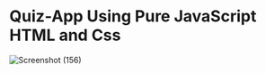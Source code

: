 # Quiz-App Using Pure JavaScript HTML and Css
![Screenshot (156)](https://github.com/bishal1289/Quiz-App/assets/106617899/dbc76b2b-ad7a-4be2-90b0-eb7dd6ffdff1)
